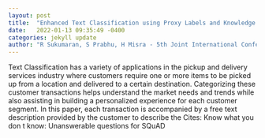 ```yaml
---
layout: post
title:  "Enhanced Text Classification using Proxy Labels and Knowledge Distillation"
date:   2022-01-13 09:35:49 -0400
categories: jekyll update
author: "R Sukumaran, S Prabhu, H Misra - 5th Joint International Conference on Data , 2022"
---
```

Text Classification has a variety of applications in the pickup and delivery services industry where customers require one or more items to be picked up from a location and delivered to a certain destination. Categorizing these customer transactions helps understand the market needs and trends while also assisting in building a personalized experience for each customer segment. In this paper, each transaction is accompanied by a free text description provided by the customer to describe the Cites: Know what you don t know: Unanswerable questions for SQuAD